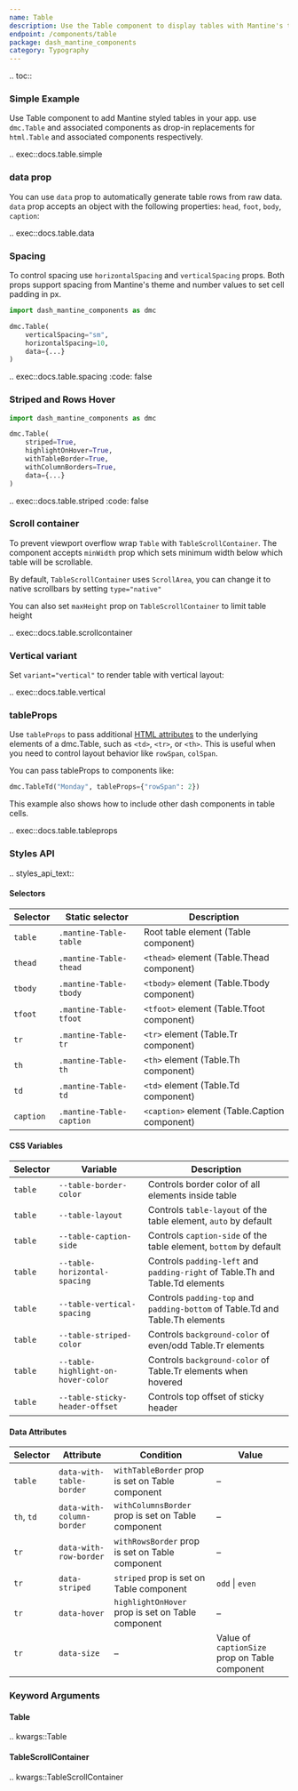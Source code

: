 ```yaml
---
name: Table
description: Use the Table component to display tables with Mantine's theme styles. An alternative to html.Table
endpoint: /components/table
package: dash_mantine_components
category: Typography
---
```


.. toc::

### Simple Example

Use Table component to add Mantine styled tables in your app. use `dmc.Table` and associated components as
drop-in replacements for `html.Table` and associated components respectively.

.. exec::docs.table.simple

### data prop

You can use `data` prop to automatically generate table rows from raw data. 
`data` prop accepts an object with the following properties: `head`, `foot`, `body`, `caption`:

.. exec::docs.table.data

### Spacing

To control spacing use `horizontalSpacing` and `verticalSpacing` props. Both props support spacing from Mantine's theme
and number values to set cell padding in px.

```python
import dash_mantine_components as dmc

dmc.Table(
    verticalSpacing="sm",
    horizontalSpacing=10,
    data={...}
)
```

.. exec::docs.table.spacing
    :code: false

### Striped and Rows Hover

```python
import dash_mantine_components as dmc

dmc.Table(
    striped=True,
    highlightOnHover=True,
    withTableBorder=True,
    withColumnBorders=True,
    data={...}
)
```

.. exec::docs.table.striped
    :code: false


### Scroll container
To prevent viewport overflow wrap `Table` with `TableScrollContainer`. The component accepts `minWidth` prop which sets
minimum width below which table will be scrollable.

By default, `TableScrollContainer` uses `ScrollArea`, you can change it to native scrollbars by setting `type="native"`

You can also set `maxHeight` prop on `TableScrollContainer` to limit table height


.. exec::docs.table.scrollcontainer

### Vertical variant
Set `variant="vertical"` to render table with vertical layout:



.. exec::docs.table.vertical


### tableProps


Use `tableProps` to pass additional [HTML attributes](https://developer.mozilla.org/en-US/docs/Web/HTML/Reference/Elements/table) 
to the underlying elements of a dmc.Table, such as `<td>`, `<tr>`, or `<th>`. This is useful when you need to control
layout behavior like `rowSpan`, `colSpan`.

You can pass tableProps to components like:
```python
dmc.TableTd("Monday", tableProps={"rowSpan": 2})
```

This example also shows how to include other dash components in table cells.

.. exec::docs.table.tableprops

### Styles API

.. styles_api_text::

#### Selectors

| Selector  | Static selector             | Description |
|-----------|-----------------------------|-------------|
| `table`   | `.mantine-Table-table`      | Root table element (Table component) |
| `thead`   | `.mantine-Table-thead`      | `<thead>` element (Table.Thead component) |
| `tbody`   | `.mantine-Table-tbody`      | `<tbody>` element (Table.Tbody component) |
| `tfoot`   | `.mantine-Table-tfoot`      | `<tfoot>` element (Table.Tfoot component) |
| `tr`      | `.mantine-Table-tr`         | `<tr>` element (Table.Tr component) |
| `th`      | `.mantine-Table-th`         | `<th>` element (Table.Th component) |
| `td`      | `.mantine-Table-td`         | `<td>` element (Table.Td component) |
| `caption` | `.mantine-Table-caption`    | `<caption>` element (Table.Caption component) |

#### CSS Variables

| Selector | Variable | Description |
|----------|----------|-------------|
| `table`  | `--table-border-color` | Controls border color of all elements inside table |
| `table`  | `--table-layout` | Controls `table-layout` of the table element, `auto` by default |
| `table`  | `--table-caption-side` | Controls `caption-side` of the table element, `bottom` by default |
| `table`  | `--table-horizontal-spacing` | Controls `padding-left` and `padding-right` of Table.Th and Table.Td elements |
| `table`  | `--table-vertical-spacing` | Controls `padding-top` and `padding-bottom` of Table.Td and Table.Th elements |
| `table`  | `--table-striped-color` | Controls `background-color` of even/odd Table.Tr elements |
| `table`  | `--table-highlight-on-hover-color` | Controls `background-color` of Table.Tr elements when hovered |
| `table`  | `--table-sticky-header-offset` | Controls top offset of sticky header |

#### Data Attributes

| Selector | Attribute | Condition | Value |
|----------|-----------|------------|-------|
| `table`  | `data-with-table-border` | `withTableBorder` prop is set on Table component | – |
| `th`, `td` | `data-with-column-border` | `withColumnsBorder` prop is set on Table component | – |
| `tr`      | `data-with-row-border` | `withRowsBorder` prop is set on Table component | – |
| `tr`      | `data-striped` | `striped` prop is set on Table component | `odd` \| `even` |
| `tr`      | `data-hover` | `highlightOnHover` prop is set on Table component | – |
| `tr`      | `data-size` | – | Value of `captionSize` prop on Table component |

### Keyword Arguments

#### Table

.. kwargs::Table

#### TableScrollContainer

.. kwargs::TableScrollContainer
